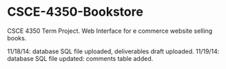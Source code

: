 CSCE-4350-Bookstore
===================

CSCE 4350 Term Project. Web Interface for e commerce website selling books.

11/18/14: database SQL file uploaded, deliverables draft uploaded.
11/19/14: database SQL file updated: comments table added.